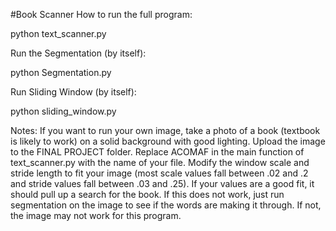 #Book Scanner
How to run the full program:

python text_scanner.py

Run the Segmentation (by itself):

python Segmentation.py

Run Sliding Window (by itself):

python sliding_window.py

Notes:
If you want to run your own image, take a photo of a book (textbook is likely to work) on a solid background with good lighting. Upload the image to the FINAL PROJECT folder. Replace ACOMAF in the main function of text_scanner.py with the name of your file. Modify the window scale and stride length to fit your image (most scale values fall between .02 and .2 and stride values fall between .03 and .25). If your values are a good fit, it should pull up a search for the book. If this does not work, just run segmentation on the image to see if the words are making it through. If not, the image may not work for this program.
